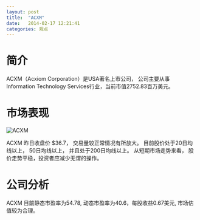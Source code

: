 ```yaml
---
layout: post
title:  "ACXM"
date:   2014-02-17 12:21:41
categories: 观点
---
```


# 简介
ACXM（Acxiom Corporation）是USA著名上市公司，
公司主要从事Information Technology Services行业，当前市值2752.83百万美元。

# 市场表现

![ACXM](http://finviz.com/chart.ashx?t=ACXM&ty=c&ta=1&p=d&s=l)

ACXM 昨日收盘价 $36.7，
交易量较正常情况有所放大。
目前股价处于20日均线以上，
50日均线以上，
并且处于200日均线以上。
从短期市场走势来看，
股价走势平稳，投资者应减少无谓的操作。

# 公司分析
ACXM 目前静态市盈率为54.78, 动态市盈率为40.6，每股收益0.67美元,
市场估值较为合理。
